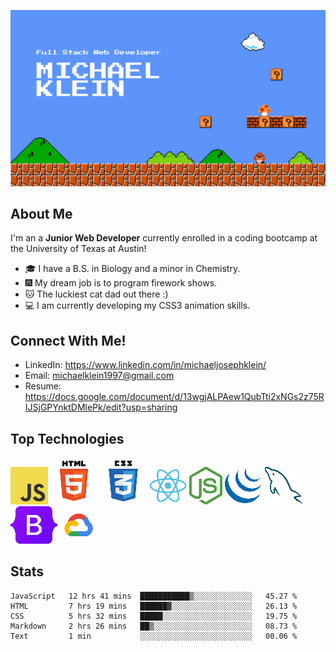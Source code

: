 
![Banner Image](assets/images/Banner-github.png)

<!-- # Hello fellow developers and employers!  I'm Michael! <img src="https://user-images.githubusercontent.com/1303154/88677602-1635ba80-d120-11ea-84d8-d263ba5fc3c0.gif" width="28px" alt="hi"> -->


## About Me
I'm an a **Junior Web Developer** currently enrolled in a coding bootcamp at the University of Texas at Austin!

- :mortar_board: I have a B.S. in Biology and a minor in Chemistry.
- :fireworks: My dream job is to program firework shows.
- :cat: The luckiest cat dad out there :)
- :computer: I am currently developing my CSS3 animation skills.

## Connect With Me!

- LinkedIn: https://www.linkedin.com/in/michaeljosephklein/
- Email: michaelklein1997@gmail.com
- Resume: https://docs.google.com/document/d/13wgjALPAew1QubTti2xNGs2z75RIJSjGPYnktDMlePk/edit?usp=sharing

## Top Technologies
![JavaScript Logo](./assets/images/javascript.png)
![HTML5 Logo](./assets/images/html5.png)
![CSS3 Logo](./assets/images/css3.png)
![ReactJS Logo](./assets/images/react-logo.png)
![NodeJS Logo](./assets/images/nodejs-logo.png)
![jQuery Logo](./assets/images/jQuery-logo.png)
![mySQL Logo](./assets/images/mySQL-logo.png)
![Bootstrap Logo](./assets/images/Bootstrap-logo.png)
![Google Cloud Serives Logo](./assets/images/google-cloud-logo.png)

## Stats

<!--START_SECTION:waka-->
```text
JavaScript   12 hrs 41 mins  ███████████▒░░░░░░░░░░░░░   45.27 % 
HTML         7 hrs 19 mins   ██████▓░░░░░░░░░░░░░░░░░░   26.13 % 
CSS          5 hrs 32 mins   █████░░░░░░░░░░░░░░░░░░░░   19.75 % 
Markdown     2 hrs 26 mins   ██▒░░░░░░░░░░░░░░░░░░░░░░   08.73 % 
Text         1 min           ░░░░░░░░░░░░░░░░░░░░░░░░░   00.06 % 
```
<!--END_SECTION:waka-->

<!-- [![inkleins's GitHub stats](https://github-readme-stats.vercel.app/api?username=inklein1997&theme=tokyonight&hide=stars,prs,issues,contribs)](https://github.com/inklein1997/github-readme-stats) -->
